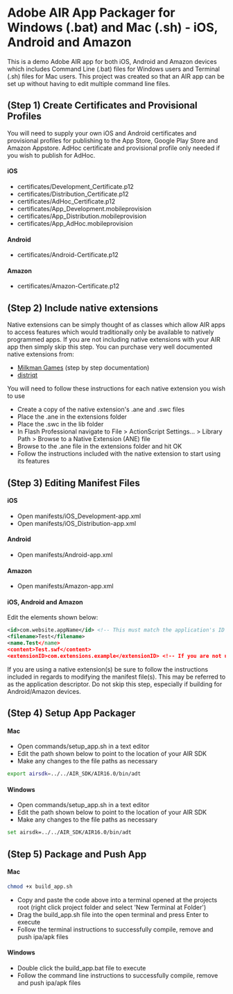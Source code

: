 <b>Adobe AIR App Packager for Windows (.bat) and Mac (.sh) - iOS, Android and Amazon</b>
======================================

This is a demo Adobe AIR app for both iOS, Android and Amazon devices which includes Command Line (.bat) files for Windows users and Terminal (.sh) files for Mac users. This project was created so that an AIR app can be set up without having to edit multiple command line files.

(Step 1) Create Certificates and Provisional Profiles
---------

You will need to supply your own iOS and Android certificates and provisional profiles for publishing to the App Store, Google Play Store and Amazon Appstore. AdHoc certificate and provisional profile only needed if you wish to publish for AdHoc.

#### iOS ####

- certificates/Development_Certificate.p12
- certificates/Distribution_Certificate.p12
- certificates/AdHoc_Certificate.p12
- certificates/App_Development.mobileprovision
- certificates/App_Distribution.mobileprovision
- certificates/App_AdHoc.mobileprovision

#### Android ####

* certificates/Android-Certificate.p12

#### Amazon ####

* certificates/Amazon-Certificate.p12


(Step 2) Include native extensions
---------

Native extensions can be simply thought of as classes which allow AIR apps to access features which would traditionally only be available to natively programmed apps. If you are not including native extensions with your AIR app then simply skip this step. You can purchase very well documented native extensions from:

* [Milkman Games](http://www.milkmangames.com/blog/tools/) (step by step documentation)
* [distriqt](http://www.airnativeextensions.com/extensions/)

You will need to follow these instructions for each native extension you wish to use

* Create a copy of the native extension's .ane and .swc files
* Place the .ane in the extensions folder
* Place the .swc in the lib folder
* In Flash Professional navigate to File > ActionScript Settings... > Library Path > Browse to a Native Extension (ANE) file
* Browse to the .ane file in the extensions folder and hit OK
* Follow the instructions included with the native extension to start using its features


(Step 3) Editing Manifest Files
---------

#### iOS ####

* Open manifests/iOS_Development-app.xml
* Open manifests/iOS_Distribution-app.xml

#### Android ####

* Open manifests/Android-app.xml

#### Amazon ####

* Open manifests/Amazon-app.xml

#### iOS, Android and Amazon ####

Edit the elements shown below:

```xml
<id>com.website.appName</id> <!-- This must match the application's ID -->
<filename>Test</filename>
<name.Test</name>
<content>Test.swf</content>
<extensionID>com.extensions.example</extensionID> <!-- If you are not using a native extension remove this line -->
```

If you are using a native extension(s) be sure to follow the instructions included in regards to modifying the manifest file(s). This may be referred to as the application descriptor. Do not skip this step, especially if building for Android/Amazon devices.


(Step 4) Setup App Packager
---------

#### Mac ####

* Open commands/setup_app.sh in a text editor
* Edit the path shown below to point to the location of your AIR SDK
* Make any changes to the file paths as necessary

```sh
export airsdk=../../AIR_SDK/AIR16.0/bin/adt
```

#### Windows ####

* Open commands/setup_app.sh in a text editor
* Edit the path shown below to point to the location of your AIR SDK
* Make any changes to the file paths as necessary

```bash
set airsdk=../../AIR_SDK/AIR16.0/bin/adt
```

(Step 5) Package and Push App
---------

#### Mac ####

```sh
chmod +x build_app.sh
```

* Copy and paste the code above into a terminal opened at the projects root (right click project folder and select 'New Terminal at Folder')
* Drag the build_app.sh file into the open terminal and press Enter to execute
* Follow the terminal instructions to successfully compile, remove and push ipa/apk files

#### Windows ####

* Double click the build_app.bat file to execute
* Follow the command line instructions to successfully compile, remove and push ipa/apk files
